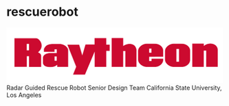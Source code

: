 # rescuerobot
![alt text](https://github.com/jreyes81/rescuerobot/blob/master/raytheonlogo.jpeg)
Radar Guided Rescue Robot Senior Design Team
California State University, Los Angeles
